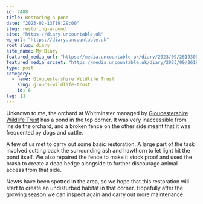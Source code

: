 ```yaml
---
id: 2488
title: Restoring a pond
date: "2023-02-13T19:29:00"
slug: restoring-a-pond
site: "https://diary.uncountable.uk"
wp_url: "https://diary.uncountable.uk"
root_slug: diary
site_name: My Diary
featured_media_url: "https://media.uncountable.uk/diary/2023/09/26193053/IMG20230215101751.webp"
featured_media_srcset: "https://media.uncountable.uk/diary/2023/09/26193053/IMG20230215101751-300x185.webp 300w, https://media.uncountable.uk/diary/2023/09/26193053/IMG20230215101751-1024x631.webp 1024w, https://media.uncountable.uk/diary/2023/09/26193053/IMG20230215101751-150x150.webp 150w, https://media.uncountable.uk/diary/2023/09/26193053/IMG20230215101751-640x395.webp 640w, https://media.uncountable.uk/diary/2023/09/26193053/IMG20230215101751.webp 2000w"
type: post
category:
  - name: Gloucestershire Wildlife Trust
    slug: gloucs-wildlife-trust
    id: 6
tag: []
---
```



<p>Unknown to me, the orchard at Whitminster managed by <a href="https://www.gloucestershirewildlifetrust.co.uk/volunteer">Gloucestershire Wildlife Trust</a> has a pond in the top corner.  It was very inaccessible from inside the orchard, and a broken fence on the other side meant that it was frequented by dogs and cattle.</p>



<p>A few of us met to carry out some basic restoration.  A large part of the task involved cutting back the surrounding ash and hawthorn to let light hit the pond itself.  We also repaired the fence to make it stock proof and used the brash to create a dead hedge alongside to further discourage animal access from that side.</p>



<p>Newts have been spotted in the area, so we hope that this restoration will start to create an undisturbed habitat in that corner.  Hopefully after the growing season we can inspect again and carry out more maintenance.</p>
